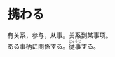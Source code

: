 # 携わる

<div class="vocab-term">
<div class="vocab-term-title">有关系，参与，从事。关系到某事项。</div>
<div class="vocab-term-content">
ある事柄に関係する。<ruby>従事<rt>じゅうじ</rt></ruby>する。
</div>
</div>